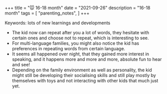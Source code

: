 +++
title = "🐭 16-18 month"
date = "2021-09-26"
description = "16-18 month"
tags = [
    "parenting_notes",
]
+++

Keywords: lots of new learnings and developments

* The kid now can repeat after you a lot of words, they hesitate with certain ones and choose not to repeat, which is interesting to see.
* For multi-language families, you might also notice the kid has preferences in repeating words from certain language.
* It seems all happened over night, that they gained more interest in speaking, and it happens more and more and more, absolute fun to hear and see!
* Depending on the family environment as well as personality, the kid might still be developing their socialising skills and still play mostly by themselves with toys and not interacting with other kids that much just yet.